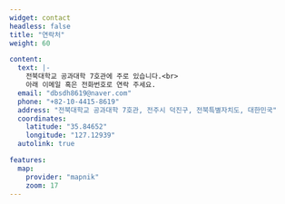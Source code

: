 ```yaml
---
widget: contact
headless: false
title: "연락처"
weight: 60

content:
  text: |-
    전북대학교 공과대학 7호관에 주로 있습니다.<br>
    아래 이메일 혹은 전화번호로 연락 주세요.
  email: "dbsdh8619@naver.com"
  phone: "+82-10-4415-8619"
  address: "전북대학교 공과대학 7호관, 전주시 덕진구, 전북특별자치도, 대한민국"
  coordinates:
    latitude: "35.84652"
    longitude: "127.12939"
  autolink: true

features:
  map:
    provider: "mapnik"
    zoom: 17
---
```

